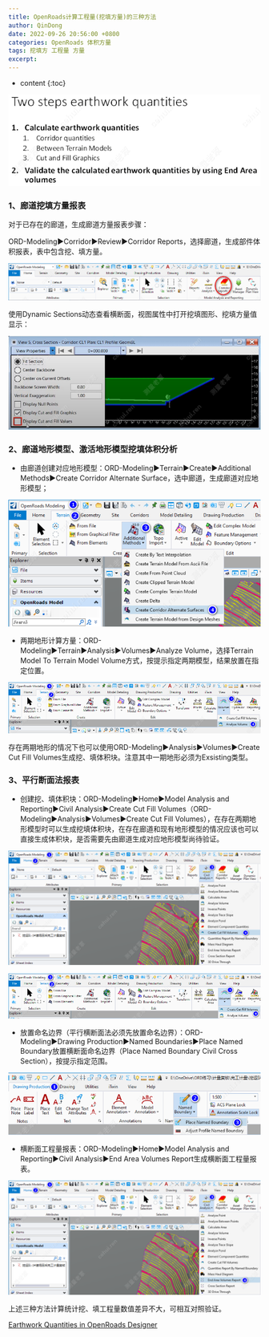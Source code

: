 ```yaml
---
title: OpenRoads计算工程量(挖填方量)的三种方法
author: QinDong
date: 2022-09-26 20:56:00 +0800
categories: OpenRoads 体积方量
tags: 挖填方 工程量 方量
excerpt: 
---
```

* content
{:toc}

![](/img/2022/2022-09-26-20-57-58.png)

### 1、廊道挖填方量报表

对于已存在的廊道，生成廊道方量报表步骤：

ORD-Modeling▶Corridor▶Review▶Corridor Reports，选择廊道，生成部件体积报表，表中包含挖、填方量。

![](/img/2022/2022-09-26-20-58-21.png)

使用Dynamic Sections动态查看横断面，视图属性中打开挖填图形、挖填方量值显示：

![](/img/2022/2022-09-26-20-58-36.png)

### 2、廊道地形模型、激活地形模型挖填体积分析
- 由廊道创建对应地形模型：ORD-Modeling▶Terrain▶Create▶Additional
     Methods▶Create Corridor Alternate Surface，选中廊道，生成廊道对应地形模型；

![](/img/2022/2022-09-26-20-58-49.png)

- 两期地形计算方量：ORD-Modeling▶Terrain▶Analysis▶Volumes▶Analyze Volume，选择Terrain Model To Terrain Model Volume方式，按提示指定两期模型，结果放置在指定位置。

![](/img/2022/2022-09-26-20-59-03.png)

存在两期地形的情况下也可以使用ORD-Modeling▶Analysis▶Volumes▶Create Cut Fill Volumes生成挖、填体积块。注意其中一期地形必须为Exsisting类型。

### 3、平行断面法报表
- 创建挖、填体积块：ORD-Modeling▶Home▶Model Analysis and  Reporting▶Civil Analysis▶Create Cut Fill Volumes（ORD-Modeling▶Analysis▶Volumes▶Create Cut Fill Volumes），在存在两期地形模型时可以生成挖填体积块，在存在廊道和现有地形模型的情况应该也可以直接生成体积块，是否需要先由廊道生成对应地形模型尚待验证。

![](/img/2022/2022-09-26-20-59-14.png)

![](/img/2022/2022-09-26-20-59-20.png)

- 放置命名边界（平行横断面法必须先放置命名边界）：ORD-Modeling▶Drawing Production▶Named Boundaries▶Place Named Boundary放置横断面命名边界（Place Named Boundary Civil Cross Section），按提示指定范围。

![](/img/2022/2022-09-26-20-59-34.png)

- 横断面工程量报表：ORD-Modeling▶Home▶Model Analysis and  Reporting▶Civil Analysis▶End Area Volumes Report生成横断面工程量报表。

![](/img/2022/2022-09-26-20-59-43.png)

上述三种方法计算统计挖、填工程量数值差异不大，可相互对照验证。

[Earthwork Quantities in OpenRoads Designer](https://www.youtube.com/watch?v=I-eAcHdllLc&list=PLnJUnxLwu_N6bmJnO4jSyVmADThsPyx1X&index=8&t=26s&ab_channel=BentleyOpenRoads)